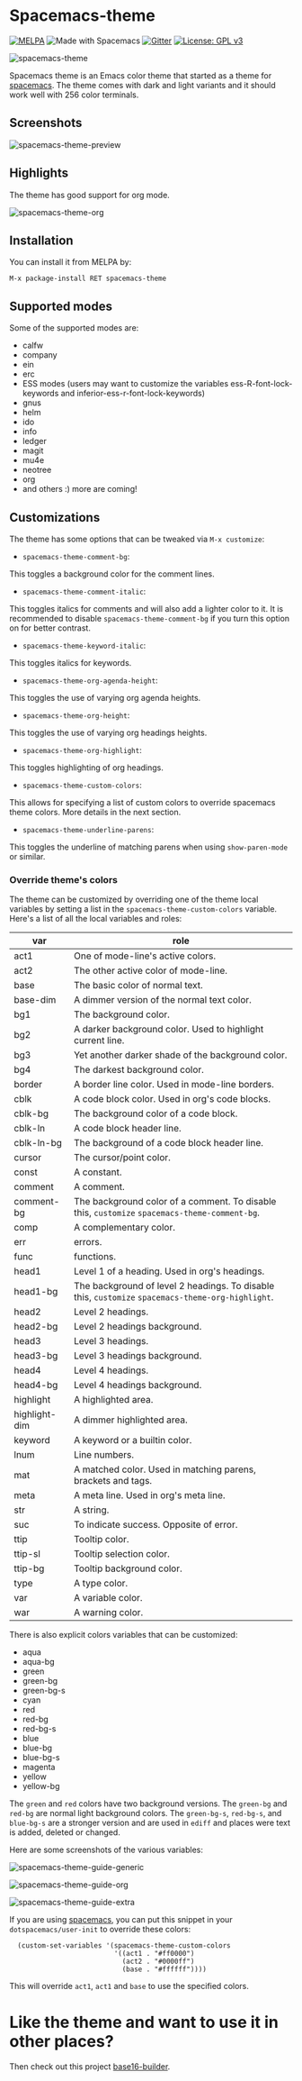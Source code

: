 # Spacemacs-theme

[![MELPA](http://melpa.org/packages/spacemacs-theme-badge.svg)](http://melpa.org/#/spacemacs-theme) ![Made with Spacemacs](https://cdn.rawgit.com/syl20bnr/spacemacs/442d025779da2f62fc86c2082703697714db6514/assets/spacemacs-badge.svg)
[![Gitter](https://badges.gitter.im/Join%20Chat.svg)](https://gitter.im/nashamri/spacemacs-theme?utm_source=badge&utm_medium=badge&utm_campaign=pr-badge&utm_content=badge)
[![License: GPL v3](https://img.shields.io/badge/License-GPL%20v3-blue.svg)](https://www.gnu.org/licenses/gpl-3.0)

![spacemacs-theme](img/spacemacs-theme.png)

Spacemacs theme is an Emacs color theme that started as a theme for [spacemacs](https://github.com/syl20bnr/spacemacs).
The theme comes with dark and light variants and it should work well with 256 color terminals.

## Screenshots

![spacemacs-theme-preview](img/preview.png)

## Highlights

The theme has good support for org mode.

![spacemacs-theme-org](img/org.png)

## Installation

You can install it from MELPA by:

```
M-x package-install RET spacemacs-theme
```

## Supported modes

Some of the supported modes are:

* calfw
* company
* ein
* erc
* ESS modes (users may want to customize the variables ess-R-font-lock-keywords and inferior-ess-r-font-lock-keywords)
* gnus
* helm
* ido
* info
* ledger
* magit
* mu4e
* neotree
* org
* and others :) more are coming!

## Customizations

The theme has some options that can be tweaked via `M-x customize`:

* `spacemacs-theme-comment-bg`:

This toggles a background color for the comment lines.

* `spacemacs-theme-comment-italic`:

This toggles italics for comments and will also add a lighter color to it. It is recommended to disable `spacemacs-theme-comment-bg` if you turn this option on for better contrast.

* `spacemacs-theme-keyword-italic`:

This toggles italics for keywords.

* `spacemacs-theme-org-agenda-height`:

This toggles the use of varying org agenda heights.

* `spacemacs-theme-org-height`:

This toggles the use of varying org headings heights.

* `spacemacs-theme-org-highlight`:

This toggles highlighting of org headings.

* `spacemacs-theme-custom-colors`:

This allows for specifying a list of custom colors to override spacemacs theme colors. More details in the next section.

* `spacemacs-theme-underline-parens`:

This toggles the underline of matching parens when using `show-paren-mode` or similar.

### Override theme's colors

The theme can be customized by overriding one of the theme local variables by setting a list in the `spacemacs-theme-custom-colors` variable.
Here's a list of all the local variables and roles:

| var           | role                                                                                              |
|---------------|---------------------------------------------------------------------------------------------------|
| act1          | One of mode-line's active colors.                                                                 |
| act2          | The other active color of mode-line.                                                              |
| base          | The basic color of normal text.                                                                   |
| base-dim      | A dimmer version of the normal text color.                                                        |
| bg1           | The background color.                                                                             |
| bg2           | A darker background color. Used to highlight current line.                                        |
| bg3           | Yet another darker shade of the background color.                                                 |
| bg4           | The darkest background color.                                                                     |
| border        | A border line color. Used in mode-line borders.                                                   |
| cblk          | A code block color. Used in org's code blocks.                                                    |
| cblk-bg       | The background color of a code block.                                                             |
| cblk-ln       | A code block header line.                                                                         |
| cblk-ln-bg    | The background of a code block header line.                                                       |
| cursor        | The cursor/point color.                                                                           |
| const         | A constant.                                                                                       |
| comment       | A comment.                                                                                        |
| comment-bg    | The background color of a comment. To disable this, `customize` `spacemacs-theme-comment-bg`.     |
| comp          | A complementary color.                                                                            |
| err           | errors.                                                                                           |
| func          | functions.                                                                                        |
| head1         | Level 1 of a heading. Used in org's headings.                                                     |
| head1-bg      | The background of level 2 headings. To disable this, `customize` `spacemacs-theme-org-highlight`. |
| head2         | Level 2 headings.                                                                                 |
| head2-bg      | Level 2 headings background.                                                                      |
| head3         | Level 3 headings.                                                                                 |
| head3-bg      | Level 3 headings background.                                                                      |
| head4         | Level 4 headings.                                                                                 |
| head4-bg      | Level 4 headings background.                                                                      |
| highlight     | A highlighted area.                                                                               |
| highlight-dim | A dimmer highlighted area.                                                                        |
| keyword       | A keyword or a builtin color.                                                                     |
| lnum          | Line numbers.                                                                                     |
| mat           | A matched color. Used in matching parens, brackets and tags.                                      |
| meta          | A meta line. Used in org's meta line.                                                             |
| str           | A string.                                                                                         |
| suc           | To indicate success. Opposite of error.                                                           |
| ttip          | Tooltip color.                                                                                    |
| ttip-sl       | Tooltip selection color.                                                                          |
| ttip-bg       | Tooltip background color.                                                                         |
| type          | A type color.                                                                                     |
| var           | A variable color.                                                                                 |
| war           | A warning color.                                                                                  |


There is also explicit colors variables that can be customized:

* aqua
* aqua-bg
* green
* green-bg
* green-bg-s
* cyan
* red
* red-bg
* red-bg-s
* blue
* blue-bg
* blue-bg-s
* magenta
* yellow
* yellow-bg

The `green` and `red` colors have two background versions. The `green-bg` and  `red-bg` are normal light background colors.
The `green-bg-s`, `red-bg-s`, and `blue-bg-s` are a stronger version and are used in `ediff` and places were text is added, deleted or changed.

Here are some screenshots of the various variables:

![spacemacs-theme-guide-generic](img/guide-generic.png)

![spacemacs-theme-guide-org](img/guide-org.png)

![spacemacs-theme-guide-extra](img/guide-extra.png)

If you are using [spacemacs](https://github.com/syl20bnr/spacemacs), you can put this snippet in your `dotspacemacs/user-init` to override these colors:

```
  (custom-set-variables '(spacemacs-theme-custom-colors
                          '((act1 . "#ff0000")
                            (act2 . "#0000ff")
                            (base . "#ffffff"))))
```

This will override `act1`, `act1` and `base` to use the specified colors.

# Like the theme and want to use it in other places?

Then check out this project [base16-builder](https://github.com/auduchinok/base16-builder).
